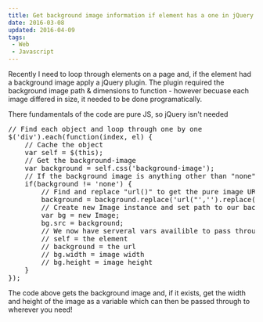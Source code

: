 ```yaml
---
title: Get background image information if element has a one in jQuery
date: 2016-03-08
updated: 2016-04-09
tags:
 - Web
 - Javascript
---
```


<p>Recently I need to loop through elements on a page and, if the element had a background image apply a jQuery plugin. The plugin required the background image path & dimensions to function - however becuase each image differed in size, it needed to be done programatically.</p>
<p>There fundamentals of the code are pure JS, so jQuery isn't needed</p>
<pre class="language-javascript">// Find each object and loop through one by one
$('div').each(function(index, el) {
    // Cache the object
    var self = $(this);
    // Get the background-image
    var background = self.css('background-image');
    // If the background image is anything other than "none"
    if(background != 'none') {
        // Find and replace "url()" to get the pure image URL
        background = background.replace('url("','').replace('")','');
        // Create new Image instance and set path to our background
        var bg = new Image;
        bg.src = background;
        // We now have serveral vars availible to pass through to the plugin
        // self = the element
        // background = the url
        // bg.width = image width
        // bg.height = image height
    }
});</pre>

<p>The code above gets the background image and, if it exists, get the width and height of the image as a variable which can then be passed through to wherever you need!</p>